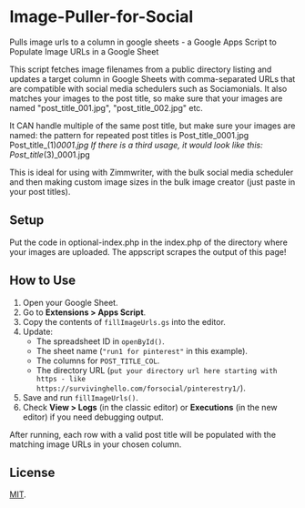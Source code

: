 # Image-Puller-for-Social
Pulls image urls to a column in google sheets - a Google Apps Script to Populate Image URLs in a Google Sheet

This script fetches image filenames from a public directory listing and updates a target column in Google Sheets with comma-separated URLs that are compatible with social media schedulers such as Sociamonials.
It also matches your images to the post title, so make sure that your images are named "post_title_001.jpg", "post_title_002.jpg" etc. 

It CAN handle multiple of the same post title, but make sure your images are named:
the pattern for repeated post titles is 
Post_title_0001.jpg
Post_title_(1)_0001.jpg
If there is a  third usage, it would look like this:  
Post_title_(3)_0001.jpg

This is ideal for using with Zimmwriter, with the bulk social media scheduler and then making custom image sizes in the bulk image creator (just paste in your post titles). 

## Setup
Put the code in optional-index.php in the index.php of the directory where your images are uploaded. The appscript scrapes the output of this page!




## How to Use

1. Open your Google Sheet.
2. Go to **Extensions > Apps Script**.
3. Copy the contents of `fillImageUrls.gs` into the editor.
4. Update:
   - The spreadsheet ID in `openById()`.
   - The sheet name (`"run1 for pinterest"` in this example).
   - The columns for `POST_TITLE_COL`.
   - The directory URL (`put your directory url here starting with https - like https://survivinghello.com/forsocial/pinterestry1/`).
5. Save and run `fillImageUrls()`.
6. Check **View > Logs** (in the classic editor) or **Executions** (in the new editor) if you need debugging output.

After running, each row with a valid post title will be populated with the matching image URLs in your chosen column.

## License

[MIT](https://opensource.org/licenses/MIT).
